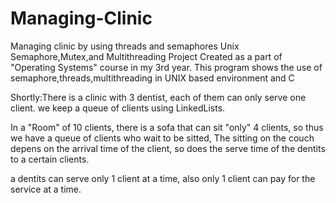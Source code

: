 # Managing-Clinic
Managing clinic  by using threads and semaphores
Unix Semaphore,Mutex,and Multithreading Project Created as a part of "Operating Systems" course in my 3rd year. This program shows the use of semaphore,threads,multithreading in UNIX based environment and C

Shortly:There is a clinic with 3 dentist, each of them can only serve one client. we keep a queue of clients using LinkedLists.

In a "Room" of 10 clients, there is a sofa that can sit "only" 4 clients, so thus we have a queue of clients who wait to be sitted, The sitting on the couch depens on the arrival time of the client, so does the serve time of the dentits to a certain clients.

a dentits can serve only 1 client at a time, also only 1 client can pay for the service at a time.
